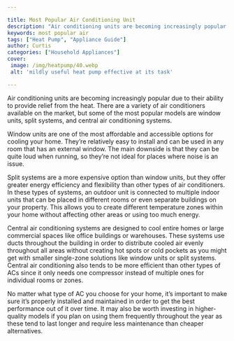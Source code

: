 ```yaml
---

title: Most Popular Air Conditioning Unit
description: "Air conditioning units are becoming increasingly popular due to their ability to provide relief from the heat. There are a variety...learn more about it now"
keywords: most popular air
tags: ["Heat Pump", "Appliance Guide"]
author: Curtis
categories: ["Household Appliances"]
cover: 
 image: /img/heatpump/40.webp
 alt: 'mildly useful heat pump effective at its task'

---
```


Air conditioning units are becoming increasingly popular due to their ability to provide relief from the heat. There are a variety of air conditioners available on the market, but some of the most popular models are window units, split systems, and central air conditioning systems.

Window units are one of the most affordable and accessible options for cooling your home. They’re relatively easy to install and can be used in any room that has an external window. The main downside is that they can be quite loud when running, so they’re not ideal for places where noise is an issue.

Split systems are a more expensive option than window units, but they offer greater energy efficiency and flexibility than other types of air conditioners. In these types of systems, an outdoor unit is connected to multiple indoor units that can be placed in different rooms or even separate buildings on your property. This allows you to create different temperature zones within your home without affecting other areas or using too much energy. 

Central air conditioning systems are designed to cool entire homes or large commercial spaces like office buildings or warehouses. These systems use ducts throughout the building in order to distribute cooled air evenly throughout all areas without creating hot spots or cold pockets as you might get with smaller single-zone solutions like window units or split systems. Central air conditioning also tends to be more efficient than other types of ACs since it only needs one compressor instead of multiple ones for individual rooms or zones. 

No matter what type of AC you choose for your home, it’s important to make sure it’s properly installed and maintained in order to get the best performance out of it over time. It may also be worth investing in higher-quality models if you plan on using them frequently throughout the year as these tend to last longer and require less maintenance than cheaper alternatives.
